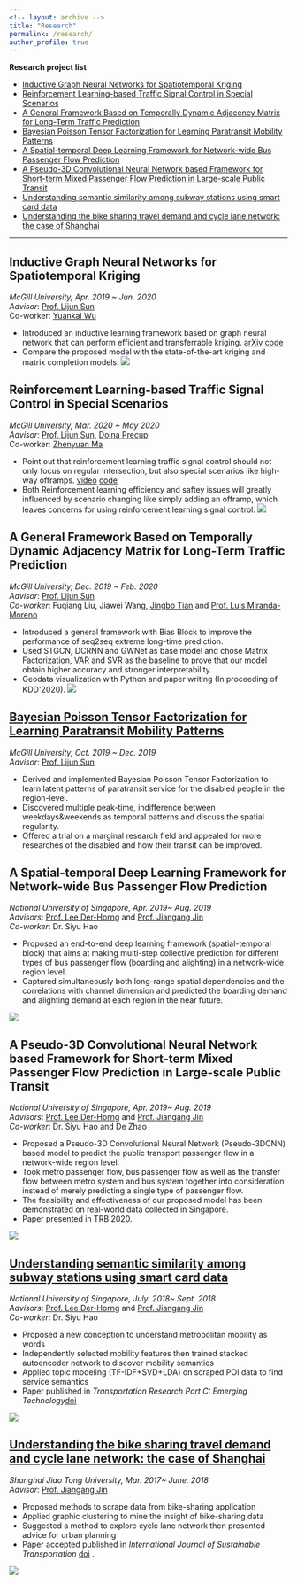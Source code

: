 ```yaml
---
<!-- layout: archive -->
title: "Research"
permalink: /research/
author_profile: true
---
```

**Research project list**

<!-- TOC -->
- [Inductive Graph Neural Networks for Spatiotemporal Kriging](#inductive-graph-neural-networks-for-spatiotemporal-kriging)
- [Reinforcement Learning-based Traffic Signal Control in Special Scenarios](#reinforcement-learning-based-traffic-signal-control-in-special-scenarios)
- [A General Framework Based on Temporally Dynamic Adjacency Matrix for Long-Term Traffic Prediction](#a-general-framework-based-on-temporally-dynamic-adjacency-matrix-for-long-term-traffic-prediction)
- [Bayesian Poisson Tensor Factorization for Learning Paratransit Mobility Patterns](#bayesian-poisson-tensor-factorization-for-learning-paratransit-mobility-patterns)
- [A Spatial-temporal Deep Learning Framework for Network-wide Bus Passenger Flow Prediction](#a-spatial-temporal-deep-learning-framework-for-network-wide-bus-passenger-flow-prediction)
- [A Pseudo-3D Convolutional Neural Network based Framework for Short-term Mixed Passenger Flow Prediction in Large-scale Public Transit](#a-pseudo-3d-convolutional-neural-network-based-framework-for-short-term-mixed-passenger-flow-prediction-in-large-scale-public-transit)
- [Understanding semantic similarity among subway stations using smart card data](#understanding-semantic-similarity-among-subway-stations-using-smart-card-data)
- [Understanding the bike sharing travel demand and cycle lane network: the case of Shanghai](#understanding-the-bike-sharing-travel-demand-and-cycle-lane-network-the-case-of-shanghai)

<!-- /TOC -->

------
## Inductive Graph Neural Networks for Spatiotemporal Kriging
*McGill University, Apr. 2019 ~ Jun. 2020*  
*Advisor*:  [Prof. Lijun Sun](https://lijunsun.github.io/)  
Co-worker: [Yuankai Wu](https://kaimaoge.github.io/)  
* Introduced an inductive learning framework based on graph neural network that can perform efficient and transferrable kriging. [arXiv](https://arxiv.org/abs/2006.07527) [code](https://github.com/Kaimaoge/IGNNK)
* Compare the proposed model with the state-of-the-art kriging and matrix completion models.
![](http://zhuangdingyi.github.io/files/ignnk.png)

## Reinforcement Learning-based Traffic Signal Control in Special Scenarios
*McGill University, Mar. 2020 ~ May 2020*  
*Advisor*:  [Prof. Lijun Sun](https://lijunsun.github.io/), [Doina Precup](https://www.cs.mcgill.ca/~dprecup/)  
Co-worker: [Zhenyuan Ma](https://zhenyuanma.github.io/)  
* Point out that reinforcement learning traffic signal control should not only focus on regular intersection, but also special scenarios like high-way offramps. [video](https://www.youtube.com/watch?v=wtCUl-WCAj0&feature=youtu.be) [code](https://github.com/ZhuangDingyi/COMP-767-Project)
* Both Reinforcement learning efficiency and saftey issues will greatly influenced by scenario changing like simply adding an offramp, which leaves concerns for using reinforcement learning signal control.
![](http://zhuangdingyi.github.io/files/comp767.gif)

## A General Framework Based on Temporally Dynamic Adjacency Matrix for Long-Term Traffic Prediction
*McGill University, Dec. 2019 ~ Feb. 2020*  
*Advisor*:  [Prof. Lijun Sun](https://lijunsun.github.io/)  
*Co-worker*: Fuqiang Liu, Jiawei Wang, [Jingbo Tian](https://joshuatian-mcgill.github.io/) and [Prof. Luis Miranda-Moreno](https://www.mcgill.ca/civil/luis-miranda-moreno)  

* Introduced a general framework with Bias Block to improve the performance of seq2seq extreme long-time prediction.
* Used STGCN, DCRNN and GWNet as base model and chose Matrix Factorization, VAR and SVR as the baseline to prove that our model obtain higher accuracy and stronger interpretability. 
* Geodata visualization with Python and paper writing (In proceeding of KDD'2020).
![](http://zhuangdingyi.github.io/files/framework_kdd.png) 

## [Bayesian Poisson Tensor Factorization for Learning Paratransit Mobility Patterns](https://zhuangdingyi.github.io/files/project_cive_648.pdf) 
*McGill University, Oct. 2019 ~ Dec. 2019*  
*Advisor*:  [Prof. Lijun Sun](https://lijunsun.github.io/)  
* Derived and implemented Bayesian Poisson Tensor Factorization to learn latent patterns of paratransit service for the disabled people in the region-level.
* Discovered multiple peak-time, indifference between weekdays&weekends as temporal patterns and discuss the spatial regularity.
* Offered a trial on a marginal research field and appealed for more researches of the disabled and how their transit can be improved.

## A Spatial-temporal Deep Learning Framework for Network-wide Bus Passenger Flow Prediction 
*National University of Singapore, Apr. 2019~ Aug. 2019*  
*Advisors*: [Prof. Lee Der-Horng](https://www.eng.nus.edu.sg/cee/staff/lee-der-horng/) and [Prof. Jiangang Jin](http://naoce.sjtu.edu.cn/en/teachershow.aspx?info_lb=24&info_id=8&flag=2)  
*Co-worker*: Dr. Siyu Hao  
* Proposed an end-to-end deep learning framework (spatial-temporal block) that aims at making multi-step collective prediction for different types of bus passenger flow (boarding and alighting) in a network-wide region level.
* Captured simultaneously both long-range spatial dependencies and the correlations with channel dimension and predicted the boarding demand and alighting demand at each region in the near future.

![](http://zhuangdingyi.github.io/files/st_block.png) 

## A Pseudo-3D Convolutional Neural Network based Framework for Short-term Mixed Passenger Flow Prediction in Large-scale Public Transit 
*National University of Singapore, Apr. 2019~ Aug. 2019*  
*Advisors*: [Prof. Lee Der-Horng](http://www.eng.nus.edu.sg/cee/people/ceeleedh/) and [Prof. Jiangang Jin](http://naoce.sjtu.edu.cn/en/teachershow.aspx?info_lb=24&info_id=8&flag=2)  
*Co-worker*: Dr. Siyu Hao and De Zhao  
*  Proposed a Pseudo-3D Convolutional Neural Network (Pseudo-3DCNN) based model to predict the public transport passenger flow in a network-wide region level.
*  Took metro passenger flow, bus passenger flow as well as the transfer flow between metro system and bus system together into consideration instead of merely predicting a single type of passenger flow.
*  The feasibility and effectiveness of our proposed model has been demonstrated on real-world data collected in Singapore.
*  Paper presented in TRB 2020.

![](http://zhuangdingyi.github.io/files/pseudo_3d.png) 


## [Understanding semantic similarity among subway stations using smart card data](https://zhuangdingyi.github.io/files/Final_report_prof_lee.pdf) 
*National University of Singapore, July. 2018~ Sept. 2018*  
*Advisors*: [Prof. Lee Der-Horng](https://www.eng.nus.edu.sg/cee/staff/lee-der-horng/) and [Prof. Jiangang Jin](http://naoce.sjtu.edu.cn/en/teachershow.aspx?info_lb=24&info_id=8&flag=2)  
*Co-worker*: Dr. Siyu Hao  
  * Proposed a new conception to understand metropolitan mobility as words  
  * Independently selected mobility features then trained stacked autoencoder network to discover mobility semantics  
  * Applied topic modeling (TF-IDF+SVD+LDA) on scraped POI data to find service semantics 
  * Paper published in *Transportation Research Part C: Emerging Technology*[doi](https://doi.org/10.1016/j.trc.2020.02.017) 

![](http://zhuangdingyi.github.io/files/stns.gif) 

## [Understanding the bike sharing travel demand and cycle lane network: the case of Shanghai](https://zhuangdingyi.github.io/files/2018-08-23-Pre-Bikesharing.pdf)  
*Shanghai Jiao Tong University, Mar. 2017~ June. 2018*  
*Advisor*: [Prof. Jiangang Jin](http://naoce.sjtu.edu.cn/en/teachershow.aspx?info_lb=24&info_id=8&flag=2)  
  * Proposed methods to scrape data from bike-sharing application  
  * Applied graphic clustering to mine the insight of bike-sharing data  
  * Suggested a method to explore cycle lane network then presented advice for urban planning  
  * Paper accepted published in *International Journal of Sustainable Transportation* [doi](https://www.tandfonline.com/doi/full/10.1080/15568318.2019.1699209) .

![](http://zhuangdingyi.github.io/files/geographic_barrier_titled.png) 
